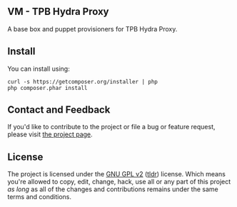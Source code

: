 VM - TPB Hydra Proxy
---
A base box and puppet provisioners for TPB Hydra Proxy.

## Install

You can install using:

```
curl -s https://getcomposer.org/installer | php
php composer.phar install
```

## Contact and Feedback

If you'd like to contribute to the project or file a bug or feature request, please visit [the project page][1].

## License

The project is licensed under the [GNU GPL v2][2] ([tldr][3]) license. Which means you're allowed to copy, edit, change, hack, use all or any part of this project *as long* as all of the changes and contributions remains under the same terms and conditions.

[1]: https://github.com/tpb-hydra/
[2]: http://www.gnu.org/licenses/gpl.html
[3]: http://www.tldrlegal.com/license/gnu-general-public-license-v3-(gpl-3)

